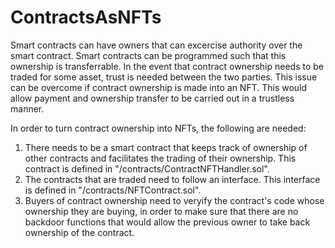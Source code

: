 # ContractsAsNFTs
Smart contracts can have owners that can excercise authority over the smart contract. Smart contracts can be programmed such that this ownership is transferrable. In the event that contract ownership needs to be traded for some asset, trust is needed between the two parties. This issue can be overcome if contract ownership is made into an NFT. This would allow payment and ownership transfer to be carried out in a trustless manner.

In order to turn contract ownership into NFTs, the following are needed:
1) There needs to be a smart contract that keeps track of ownership of other contracts and facilitates the trading of their ownership. This contract is defined in "/contracts/ContractNFTHandler.sol".
2) The contracts that are traded need to follow an interface. This interface is defined in "/contracts/NFTContract.sol".
3) Buyers of contract ownership need to veryify the contract's code whose ownership they are buying, in order to make sure that there are no backdoor functions that would allow the previous owner to take back ownership of the contract.
